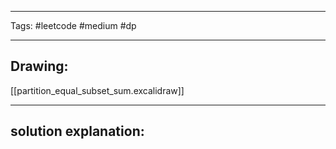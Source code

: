 

----

Tags: #leetcode #medium #dp

----

## Drawing:
[[partition_equal_subset_sum.excalidraw]]

----


## solution explanation:

